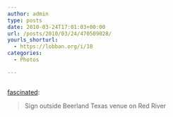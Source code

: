 ```yaml
---
author: admin
type: posts
date: 2010-03-24T17:01:03+00:00
url: /posts/2010/03/24/470509028/
yourls_shorturl:
  - https://lobban.org/i/18
categories:
  - Photos

---
```

<div class="figure">
  <img src="https://andy.lobban.org/photo/1280/470509028/1/tumblr_kzlkl1HKlj1qz6arf" alt="" />
</div>

[fascinated][1]:

> Sign outside Beerland Texas venue on Red River

 [1]: http://fascinated.fm/post/461596193/sign-outside-beerland-texas-venue-on-red-river